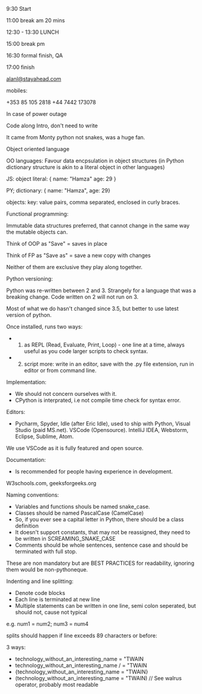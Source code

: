 9:30 Start

11:00 break am 20 mins

12:30 - 13:30 LUNCH

15:00 break pm

16:30 formal finish, QA

17:00 finish

alanl@stayahead.com

mobiles:

+353 85 105 2818
+44 7442 173078

In case of power outage

Code along
Intro, don't need to write

It came from Monty python not snakes, was a huge fan.

Object oriented language

OO languages:
Favour data encpsulation in object structures (in Python dictionary structure is akin to a literal object in other languages)

JS: object literal:
{ name: "Hamza"
age: 29
}

PY; dictionary:
{ name: "Hamza",
age: 29}

objects: key: value pairs, comma separated, enclosed in curly braces.


Functional programming:

Immutable data structures preferred, that cannot change in the same way the mutable objects can.

Think of OOP as "Save" = saves in place

Think of FP as "Save as" = save a new copy with changes

Neither of them are exclusive they play along together.

Python versioning:

Python was re-written between 2 and 3.
Strangely for a language that was a breaking change.
Code written on 2 will not run on 3.

Most of what we do hasn't changed since 3.5, but better to use latest version of python.

Once installed, runs two ways:
- 1. as REPL (Read, Evaluate, Print, Loop) - one line at a time, always useful as you code larger scripts to check syntax.
- 2. script more: write in an editor, save with the .py file extension, run in editor or from command line.

Implementation:
- We should not concern ourselves with it.
- CPython is interprated, i.e not compile time check for syntax error.

Editors:
- Pycharm, Spyder, Idle (after Eric Idle), used to ship with Python, Visual Studio (paid MS.net). VSCode (Opensource). IntelliJ IDEA, Webstorm, Eclipse, Sublime, Atom.

We use VSCode as it is fully featured and open source.

Documentation:
- Is recommended for people having experience in development.

W3schools.com, geeksforgeeks.org

Naming conventions:
- Variables and functions shouls be named snake_case.
- Classes should be named PascalCase (CamelCase)
- So, if you ever see a capital letter in Python, there should be a class definition
- It doesn't support constants, that may not be reassigned, they need to be written in SCREAMING_SNAKE_CASE
- Comments should be whole sentences, sentence case and should be terminated with full stop.

These are non mandatory but are BEST PRACTICES for readability, ignoring them would be non-pythoneque.

Indenting and line splitting:
- Denote code blocks
- Each line is terminated at new line
- Multiple statements can be written in one line, semi colon seperated, but should not, cause not typical

e.g. num1 = num2; num3 = num4

splits should happen if line exceeds 89 characters or before:

3 ways:
- technology_without_an_interesting_name = "TWAIN
- technology_without_an_interesting_name /
= "TWAIN
- {technology_without_an_interesting_name
 = "TWAIN}
- (technology_without_an_interesting_name
 = "TWAIN) // See walrus operator, probably most readable

